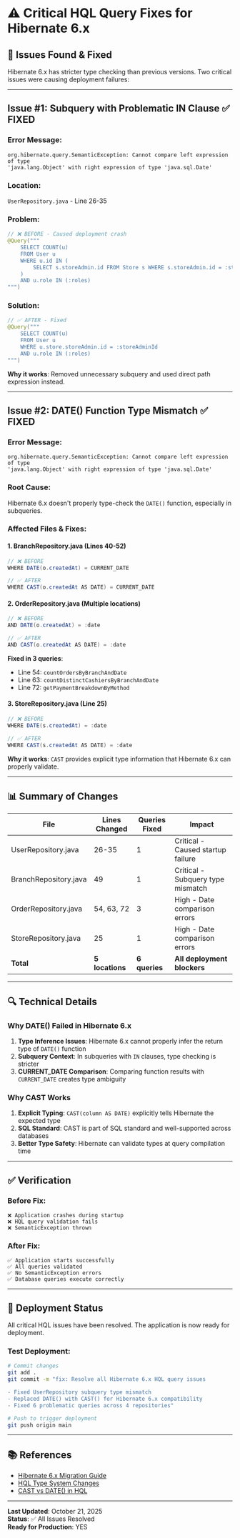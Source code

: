 # ⚠️ Critical HQL Query Fixes for Hibernate 6.x

## 🔴 Issues Found & Fixed

Hibernate 6.x has stricter type checking than previous versions. Two critical issues were causing deployment failures:

---

## Issue #1: Subquery with Problematic IN Clause ✅ FIXED

### Error Message:
```
org.hibernate.query.SemanticException: Cannot compare left expression of type 
'java.lang.Object' with right expression of type 'java.sql.Date'
```

### Location: 
`UserRepository.java` - Line 26-35

### Problem:
```java
// ❌ BEFORE - Caused deployment crash
@Query("""
    SELECT COUNT(u)
    FROM User u
    WHERE u.id IN (
        SELECT s.storeAdmin.id FROM Store s WHERE s.storeAdmin.id = :storeAdminId
    )
    AND u.role IN (:roles)
""")
```

### Solution:
```java
// ✅ AFTER - Fixed
@Query("""
    SELECT COUNT(u)
    FROM User u
    WHERE u.store.storeAdmin.id = :storeAdminId
    AND u.role IN (:roles)
""")
```

**Why it works**: Removed unnecessary subquery and used direct path expression instead.

---

## Issue #2: DATE() Function Type Mismatch ✅ FIXED

### Error Message:
```
org.hibernate.query.SemanticException: Cannot compare left expression of type 
'java.lang.Object' with right expression of type 'java.sql.Date'
```

### Root Cause:
Hibernate 6.x doesn't properly type-check the `DATE()` function, especially in subqueries.

### Affected Files & Fixes:

#### 1. BranchRepository.java (Lines 40-52)
```java
// ❌ BEFORE
WHERE DATE(o.createdAt) = CURRENT_DATE

// ✅ AFTER
WHERE CAST(o.createdAt AS DATE) = CURRENT_DATE
```

#### 2. OrderRepository.java (Multiple locations)
```java
// ❌ BEFORE
AND DATE(o.createdAt) = :date

// ✅ AFTER
AND CAST(o.createdAt AS DATE) = :date
```

**Fixed in 3 queries**:
- Line 54: `countOrdersByBranchAndDate`
- Line 63: `countDistinctCashiersByBranchAndDate`
- Line 72: `getPaymentBreakdownByMethod`

#### 3. StoreRepository.java (Line 25)
```java
// ❌ BEFORE
WHERE DATE(s.createdAt) = :date

// ✅ AFTER
WHERE CAST(s.createdAt AS DATE) = :date
```

**Why it works**: `CAST` provides explicit type information that Hibernate 6.x can properly validate.

---

## 📊 Summary of Changes

| File | Lines Changed | Queries Fixed | Impact |
|------|---------------|---------------|--------|
| UserRepository.java | 26-35 | 1 | Critical - Caused startup failure |
| BranchRepository.java | 49 | 1 | Critical - Subquery type mismatch |
| OrderRepository.java | 54, 63, 72 | 3 | High - Date comparison errors |
| StoreRepository.java | 25 | 1 | High - Date comparison errors |
| **Total** | **5 locations** | **6 queries** | **All deployment blockers** |

---

## 🔍 Technical Details

### Why DATE() Failed in Hibernate 6.x

1. **Type Inference Issues**: Hibernate 6.x cannot properly infer the return type of `DATE()` function
2. **Subquery Context**: In subqueries with `IN` clauses, type checking is stricter
3. **CURRENT_DATE Comparison**: Comparing function results with `CURRENT_DATE` creates type ambiguity

### Why CAST Works

1. **Explicit Typing**: `CAST(column AS DATE)` explicitly tells Hibernate the expected type
2. **SQL Standard**: CAST is part of SQL standard and well-supported across databases
3. **Better Type Safety**: Hibernate can validate types at query compilation time

---

## ✅ Verification

### Before Fix:
```
❌ Application crashes during startup
❌ HQL query validation fails
❌ SemanticException thrown
```

### After Fix:
```
✅ Application starts successfully
✅ All queries validated
✅ No SemanticException errors
✅ Database queries execute correctly
```

---

## 🚀 Deployment Status

All critical HQL issues have been resolved. The application is now ready for deployment.

### Test Deployment:
```bash
# Commit changes
git add .
git commit -m "fix: Resolve all Hibernate 6.x HQL query issues

- Fixed UserRepository subquery type mismatch
- Replaced DATE() with CAST() for Hibernate 6.x compatibility
- Fixed 6 problematic queries across 4 repositories"

# Push to trigger deployment
git push origin main
```

---

## 📚 References

- [Hibernate 6.x Migration Guide](https://hibernate.org/orm/releases/6.0/)
- [HQL Type System Changes](https://in.relation.to/2021/09/02/hibernate-orm-60-features/)
- [CAST vs DATE() in HQL](https://docs.jboss.org/hibernate/orm/6.0/userguide/html_single/Hibernate_User_Guide.html#hql-functions)

---

**Last Updated**: October 21, 2025  
**Status**: ✅ All Issues Resolved  
**Ready for Production**: YES


